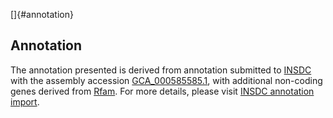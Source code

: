 []{#annotation}

Annotation
----------

The annotation presented is derived from annotation submitted to
[INSDC](http://www.insdc.org) with the assembly accession
[GCA\_000585585.1](http://www.ebi.ac.uk/ena/data/view/GCA_000585585.1),
with additional non-coding genes derived from
[Rfam](http://rfam.xfam.org/). For more details, please visit [INSDC
annotation
import](http://ensemblgenomes.org/info/data/insdc_annotation).
